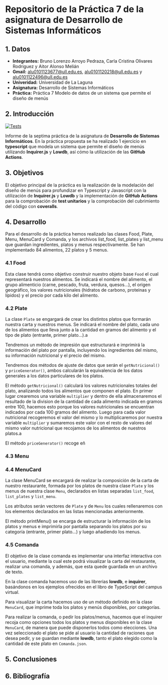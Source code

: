 # Repositorio de la Práctica 7 de la asignatura de Desarrollo de Sistemas Informáticos
## 1. Datos
  * **Integrantes:** Bruno Lorenzo Arroyo Pedraza, Carla Cristina Olivares Rodriguez y Aitor Alonso Melián
  * **Gmail:** alu0101123677@ull.edu.es, alu0101120218@ull.edu.es y alu0101122496@ull.edu.es
  * **Univeridad:** Universidad de La Laguna
  * **Asignatura:** Desarrollo de Sistemas Informáticos
  * **Práctica:** Práctica 7 Modelo de datos de un sistema que permite el diseño de menús

## 2. Introducción

[![Tests](https://github.com/ULL-ESIT-INF-DSI-2021/ull-esit-inf-dsi-20-21-prct07-menu-datamodel-grupo-g/actions/workflows/node.js.yml/badge.svg)](https://github.com/ULL-ESIT-INF-DSI-2021/ull-esit-inf-dsi-20-21-prct07-menu-datamodel-grupo-g/actions/workflows/node.js.yml)

Informe de la septima práctica de la asignatura de **Desarrollo de Sistemas Informáticos**. En la práctica propuesta se ha realizado 1 ejercicio en **typescript** que modela un sistema que permite el diseño de menús utilizando **Inquirer.js** y **Lowdb**, así cómo la utilización de las **GitHub Actions**. 

## 3. Objetivos

El objetivo principal de la práctica es la realización de la modelación del diseño de menús para profundizar en Typescript y Javascript con la utilización de **Inquirer.js** y **Lowdb** y la implementación de **GitHub Actions** para la comprobación de **test unitarios** y la comprobación del cubrimiento del código con **coveralls**.

## 4. Desarrollo

Para el desarrollo de la práctica hemos realizado las clases Food, Plate, Menu, MenuCard y Comanda, y los archivos list_food, list_plates y list_menu que guardan ingredientes, platos y menus respectivamente. Se han implementado 84 alimentos, 22 platos y 5 menus. 

### 4.1 Food
Esta clase tendrá como objetivo construir nuestro objeto base `Food` el cual representará nuestros alimentos. Se indicará el nombre del alimento, el grupo alimenticio (carne, pescado, fruta, verdura, quesos...), el origen geográfico, los valores nutricionales (hidratos de carbono, proteinas y lípidos) y el precio por cada kilo del alimento.

### 4.2 Plate
La clase `Plate` se engargará de crear los distintos platos que formarán nuestra carta y nuestros menus. Se indicará el nombre del plato, cada uno de los alimentos que lleva junto a la cantidad en gramos del alimento y el tipo de plato (entrante, primer plato...).a

Tendremos un método de impresión que estructurará e imprimirá la información del plato por pantalla, incluyendo los ingredientes del mismo, su información nutricional y el precio del mismo. 

Tendremos dos métodos de ajuste de datos que serán el `getNutricional()` y `priceGenerator()`, ambos calcularán la equivalencia de los datos generales a los datos particulares de los platos.

El método `getNutricional()` calculará los valores nutricionales totales del plato, analizando todos los alimentos que componen el plato. En primer lugar crearemos una variable `multiplier` y dentro de ella almacenaremos el resultado de la division de la cantidad de cada alimento indicada en gramos entre 100, hacemos esto porque los valores nutricionales se encuentran indicados por cada 100 gramos del alimento. Luego para cada valor nutricional recogeremos el valor del mismo y lo multiplicaremos por nuestra variable `multiplier` y sumaremos este valor con el resto de valores del mismo valor nutricional que recojamos de los alimentos de nuestros platos.a

El método `priceGenerator()` recoge eñ 



### 4.3 Menu

### 4.4 MenuCard
La clase MenuCard se encargará de realizar la composición de la carta de nuestro restaurante, formada por los platos de nuestra clase `Plate` y los menus de nuestra clase `Menu`, declarados en listas separadas `list_food`, `list_plates` y `list_menu`.

Los atributos serán vectores de `Plate` y de `Menu` los cuales rellenaremos con los elementos declarados en las listas mencionadas anteriormente.

El método printMenu() se encarga de estructurar la información de los platos y menus e imprimirla por pantalla separando los platos por su categoría (entrante, primer plato...) y luego añadiendo los menus.


### 4.5 Comanda
El objetivo de la clase comanda es implementar una interfaz interactiva con el usuario, mediante la cual este podrá visualizar la carta del restaurante, realizar una comanda, y además, que esta quede guardada en un archivo de texto.

En la clase comanda hacemos uso de las librerias **lowdb**, e **inquirer**, basándonos en los ejemplos ofrecidos en el libro de TypeScript del campus virtual.

Para visualizar la carta hacemos uso de un método definido en la clase `MenuCard`, que imprime toda los platos y menús disponibles, por categorías.

Para realizar la comanda, o pedir los platos/menus, hacemos que el inquirer recoja como opciones todos los platos y menus disponibles en la clase `MenuCard`, de manera que puede disponerlos todos como elecciones. Una vez seleccionado el plato se pide al usuario la cantidad de raciones que desea pedir, y se guardan mediante **lowdb**, tanto el plato elegido como la cantidad de este plato en `Comanda.json`.

## 5. Conclusiones

## 6. Bibliografía

